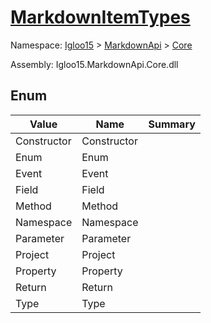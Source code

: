 # [MarkdownItemTypes](./MarkdownItemTypes.md)
Namespace: [Igloo15]() > [MarkdownApi]() > [Core](./README.md)

Assembly: Igloo15.MarkdownApi.Core.dll



##	Enum

| Value | Name | Summary | 
| --- | --- | --- | 
| Constructor | Constructor |  | 
| Enum | Enum |  | 
| Event | Event |  | 
| Field | Field |  | 
| Method | Method |  | 
| Namespace | Namespace |  | 
| Parameter | Parameter |  | 
| Project | Project |  | 
| Property | Property |  | 
| Return | Return |  | 
| Type | Type |  | 


